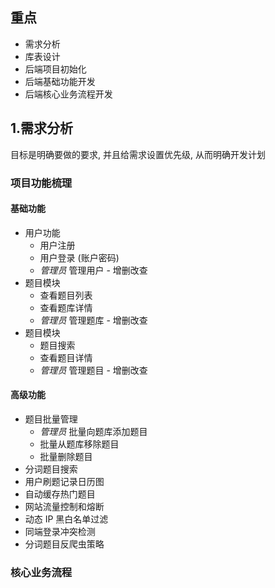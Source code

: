 ## 重点
- 需求分析
- 库表设计
- 后端项目初始化
- 后端基础功能开发
- 后端核心业务流程开发

## 1.需求分析
目标是明确要做的要求, 并且给需求设置优先级, 从而明确开发计划

### 项目功能梳理
#### 基础功能
- 用户功能
	- 用户注册
	- 用户登录 (账户密码)
	- *管理员* 管理用户 - 增删改查
- 题目模块
	- 查看题目列表
	- 查看题库详情
	- *管理员* 管理题库 - 增删改查
- 题目模块
	- 题目搜索
	- 查看题目详情
	- *管理员* 管理题目 - 增删改查

#### 高级功能
- 题目批量管理
	- *管理员* 批量向题库添加题目
	- 批量从题库移除题目
	- 批量删除题目
- 分词题目搜索
- 用户刷题记录日历图
- 自动缓存热门题目
- 网站流量控制和熔断
- 动态 IP 黑白名单过滤
- 同端登录冲突检测
- 分词题目反爬虫策略

### 核心业务流程